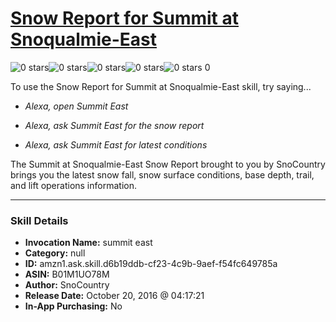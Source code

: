 # [Snow Report for Summit at Snoqualmie-East](http://alexa.amazon.com/#skills/amzn1.ask.skill.d6b19ddb-cf23-4c9b-9aef-f54fc649785a)
![0 stars](../../images/ic_star_border_black_18dp_1x.png)![0 stars](../../images/ic_star_border_black_18dp_1x.png)![0 stars](../../images/ic_star_border_black_18dp_1x.png)![0 stars](../../images/ic_star_border_black_18dp_1x.png)![0 stars](../../images/ic_star_border_black_18dp_1x.png) 0

To use the Snow Report for Summit at Snoqualmie-East skill, try saying...

* *Alexa, open Summit East*

* *Alexa, ask Summit East for the snow report*

* *Alexa, ask Summit East for latest conditions*

The Summit at Snoqualmie-East Snow Report brought to you by SnoCountry brings you the latest snow fall, snow surface conditions,  base depth, trail, and lift operations information.

***

### Skill Details

* **Invocation Name:** summit east
* **Category:** null
* **ID:** amzn1.ask.skill.d6b19ddb-cf23-4c9b-9aef-f54fc649785a
* **ASIN:** B01M1UO78M
* **Author:** SnoCountry
* **Release Date:** October 20, 2016 @ 04:17:21
* **In-App Purchasing:** No
